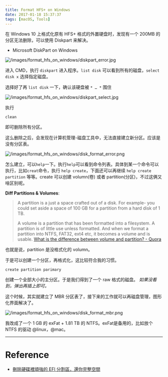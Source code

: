 ```yaml
---
title: Format HFS+ on Windows
date: 2017-01-18 15:37:37
tags: [macOS, Tools]
---
```


在 Windows 10 上格式化原有 HFS+ 格式的外置硬盘时，发现有一个 200MB 的分区无法删除，可以使用 Diskpart 来解决。



- Microsoft DiskPart on Windows

![/images/format_hfs_on_windows/diskpart_error.jpg](/images/format_hfs_on_windows/diskpart_error.jpg)

进入 CMD，执行 `diskpart` 进入程序。`list disk` 可以看到所有的磁盘，`select disk x` 选择指定磁盘。

选择好了再 `list disk` 一下，确认该硬盘被 `* … *` 围住

![/images/format_hfs_on_windows/diskpart_select.jpg](/images/format_hfs_on_windows/diskpart_select.jpg)

执行
```
clean
```

即可删除所有分区。

这么删除之后，会发现在计算机管理-磁盘工具中，无法直接建立新分区。应该是没有分区表。

![/images/format_hfs_on_windows/disk_format_error.png](/images/format_hfs_on_windows/disk_format_error.png)

怎么建立，可以`help`一下。执行`help`可以看到命令列表。具体到某一个命令可以执行，比如`creat`命令，执行 `help create`，下面还可以再继续 `help create partition` 等等。create 可以创建 volumn(卷) 或者 partition(分区)，不过这俩又啥区别呢。

**Diff Partitions & Volumes**:

> A partition is a just a space crafted out of a disk.
> For example- you could set aside a space of 100 GB for a partition from a hard disk of 1 TB.
> 
> A volume is a partition that has been formatted into a filesystem.
> A partition is of little use unless formatted. And when we format a partition into NTFS, FAT32, ext4 etc, it becomes a volume and is usable.
[What is the difference between volume and partition? - Quora](https://www.quora.com/What-is-the-difference-between-volume-and-partition)

也就是说，partition 是没格式化的 volumn。

于是可以创建一个分区，再格式化，这比较符合我的习惯。
```
create partition parimary
```

创建一个全部大小的主分区。于是我们得到了一个 raw 格式的磁盘。
*如果没看到，弹出再插上即可。*

这个时候，其实就建立了 MBR 分区表了，接下来的工作就可以再磁盘管理，图形化界面解决了。

![/images/format_hfs_on_windows/disk_format_mbr.png](/images/format_hfs_on_windows/disk_format_mbr.png)

我改成了一个 1 GB 的 exFat + 1.81 TB 的 NTFS。exFat是备用的，比如放个 NTFS 的驱动 @linux，@mac。

---
# Reference
- [刪除硬碟裡頑強的 EFI 分割區，還你完整空間](http://www.techbang.com/posts/6982-a-to-delete-a-stubborn-stick-ji-efi-partition-yang-liwei)